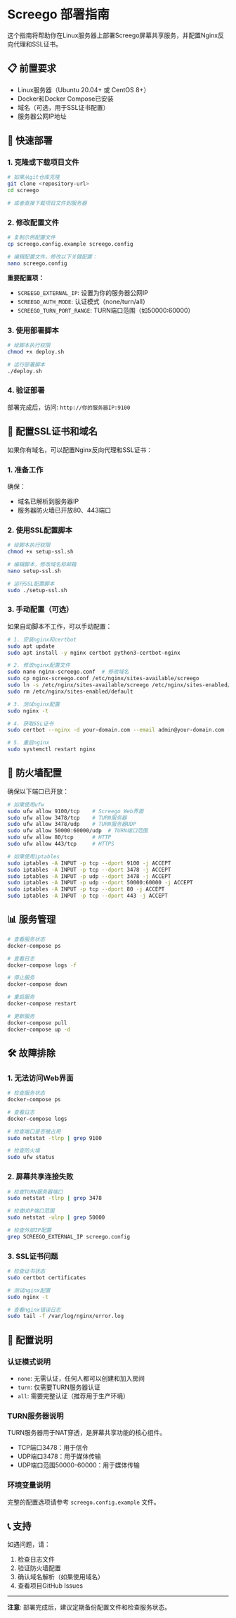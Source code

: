 # Screego 部署指南

这个指南将帮助你在Linux服务器上部署Screego屏幕共享服务，并配置Nginx反向代理和SSL证书。

## 📋 前置要求

- Linux服务器（Ubuntu 20.04+ 或 CentOS 8+）
- Docker和Docker Compose已安装
- 域名（可选，用于SSL证书配置）
- 服务器公网IP地址

## 🚀 快速部署

### 1. 克隆或下载项目文件

```bash
# 如果从git仓库克隆
git clone <repository-url>
cd screego

# 或者直接下载项目文件到服务器
```

### 2. 修改配置文件

```bash
# 复制示例配置文件
cp screego.config.example screego.config

# 编辑配置文件，修改以下关键配置：
nano screego.config
```

**重要配置项：**
- `SCREEGO_EXTERNAL_IP`: 设置为你的服务器公网IP
- `SCREEGO_AUTH_MODE`: 认证模式（none/turn/all）
- `SCREEGO_TURN_PORT_RANGE`: TURN端口范围（如50000:60000）

### 3. 使用部署脚本

```bash
# 给脚本执行权限
chmod +x deploy.sh

# 运行部署脚本
./deploy.sh
```

### 4. 验证部署

部署完成后，访问: `http://你的服务器IP:9100`

## 🔐 配置SSL证书和域名

如果你有域名，可以配置Nginx反向代理和SSL证书：

### 1. 准备工作

确保：
- 域名已解析到服务器IP
- 服务器防火墙已开放80、443端口

### 2. 使用SSL配置脚本

```bash
# 给脚本执行权限
chmod +x setup-ssl.sh

# 编辑脚本，修改域名和邮箱
nano setup-ssl.sh

# 运行SSL配置脚本
sudo ./setup-ssl.sh
```

### 3. 手动配置（可选）

如果自动脚本不工作，可以手动配置：

```bash
# 1. 安装nginx和certbot
sudo apt update
sudo apt install -y nginx certbot python3-certbot-nginx

# 2. 修改nginx配置文件
sudo nano nginx-screego.conf  # 修改域名
sudo cp nginx-screego.conf /etc/nginx/sites-available/screego
sudo ln -s /etc/nginx/sites-available/screego /etc/nginx/sites-enabled/
sudo rm /etc/nginx/sites-enabled/default

# 3. 测试nginx配置
sudo nginx -t

# 4. 获取SSL证书
sudo certbot --nginx -d your-domain.com --email admin@your-domain.com --agree-tos --non-interactive

# 5. 重启nginx
sudo systemctl restart nginx
```

## 🔧 防火墙配置

确保以下端口已开放：

```bash
# 如果使用ufw
sudo ufw allow 9100/tcp    # Screego Web界面
sudo ufw allow 3478/tcp    # TURN服务器
sudo ufw allow 3478/udp    # TURN服务器UDP
sudo ufw allow 50000:60000/udp  # TURN端口范围
sudo ufw allow 80/tcp      # HTTP
sudo ufw allow 443/tcp     # HTTPS

# 如果使用iptables
sudo iptables -A INPUT -p tcp --dport 9100 -j ACCEPT
sudo iptables -A INPUT -p tcp --dport 3478 -j ACCEPT
sudo iptables -A INPUT -p udp --dport 3478 -j ACCEPT
sudo iptables -A INPUT -p udp --dport 50000:60000 -j ACCEPT
sudo iptables -A INPUT -p tcp --dport 80 -j ACCEPT
sudo iptables -A INPUT -p tcp --dport 443 -j ACCEPT
```

## 📊 服务管理

```bash
# 查看服务状态
docker-compose ps

# 查看日志
docker-compose logs -f

# 停止服务
docker-compose down

# 重启服务
docker-compose restart

# 更新服务
docker-compose pull
docker-compose up -d
```

## 🛠️ 故障排除

### 1. 无法访问Web界面

```bash
# 检查服务状态
docker-compose ps

# 查看日志
docker-compose logs

# 检查端口是否被占用
sudo netstat -tlnp | grep 9100

# 检查防火墙
sudo ufw status
```

### 2. 屏幕共享连接失败

```bash
# 检查TURN服务器端口
sudo netstat -tlnp | grep 3478

# 检查UDP端口范围
sudo netstat -ulnp | grep 50000

# 检查外部IP配置
grep SCREEGO_EXTERNAL_IP screego.config
```

### 3. SSL证书问题

```bash
# 检查证书状态
sudo certbot certificates

# 测试nginx配置
sudo nginx -t

# 查看nginx错误日志
sudo tail -f /var/log/nginx/error.log
```

## 📝 配置说明

### 认证模式说明

- `none`: 无需认证，任何人都可以创建和加入房间
- `turn`: 仅需要TURN服务器认证
- `all`: 需要完整认证（推荐用于生产环境）

### TURN服务器说明

TURN服务器用于NAT穿透，是屏幕共享功能的核心组件。

- TCP端口3478：用于信令
- UDP端口3478：用于媒体传输
- UDP端口范围50000-60000：用于媒体传输

### 环境变量说明

完整的配置选项请参考 `screego.config.example` 文件。

## 📞 支持

如遇问题，请：

1. 检查日志文件
2. 验证防火墙配置
3. 确认域名解析（如果使用域名）
4. 查看项目GitHub Issues

---

**注意**: 部署完成后，建议定期备份配置文件和检查服务状态。